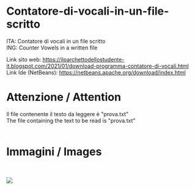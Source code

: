 # Contatore-di-vocali-in-un-file-scritto
ITA: Contatore di vocali in un file scritto <br>
ING: Counter Vowels in a written file <br>
  
Link sito web: https://ilparchettodellostudente-it.blogspot.com/2021/01/download-programma-contatore-di-vocali.html <br>
Link Ide (NetBeans): https://netbeans.apache.org/download/index.html <br>

<h1> Attenzione / Attention  </h1>
Il file contenente il testo da leggere è "prova.txt" <br>
The file containing the text to be read is "prova.txt" <br><br>


<h1> Immagini / Images </h1> <br>

![](https://1.bp.blogspot.com/-sPrtuSzJA0o/YBXbbYTlKOI/AAAAAAAAADo/vjLdCXE6G6oCXSZelkq_HvsbDfegSyACQCLcBGAsYHQ/s216/Cattura.PNG)

